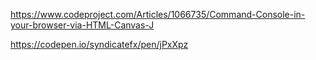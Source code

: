 https://www.codeproject.com/Articles/1066735/Command-Console-in-your-browser-via-HTML-Canvas-J

https://codepen.io/syndicatefx/pen/jPxXpz
